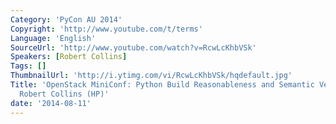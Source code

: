```yaml
---
Category: 'PyCon AU 2014'
Copyright: 'http://www.youtube.com/t/terms'
Language: 'English'
SourceUrl: 'http://www.youtube.com/watch?v=RcwLcKhbVSk'
Speakers: [Robert Collins]
Tags: []
ThumbnailUrl: 'http://i.ytimg.com/vi/RcwLcKhbVSk/hqdefault.jpg'
Title: 'OpenStack MiniConf: Python Build Reasonableness and Semantic Versioning by
  Robert Collins (HP)'
date: '2014-08-11'
---
```


